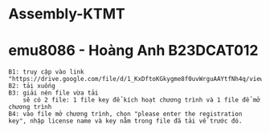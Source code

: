 # Assembly-KTMT
# emu8086 - Hoàng Anh B23DCAT012
    B1: truy cập vào link "https://drive.google.com/file/d/1_KxDftoKGkygme8f0uvWrguAAYtfNh4q/view"
    B2: tải xuống
    B3: giải nén file vừa tải
        sẽ có 2 file: 1 file key để kích hoạt chương trình và 1 file để mở chương trình
    B4: vào file mở chương trình, chọn "please enter the registration key", nhập license name và key nằm trong file đã tải về trước đó.